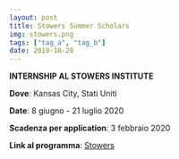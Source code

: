 ```yaml
---
layout: post
title: Stowers Summer Scholars
img: stowers.png
tags: ["tag_a", "tag_b"]
date: 2019-10-28
---
```


**INTERNSHIP AL STOWERS INSTITUTE**

**Dove**: Kansas City, Stati Uniti 

**Date**: 8 giugno - 21 luglio 2020 

**Scadenza per application**: 3 febbraio 2020 

**Link al programma**: [Stowers](https://www.stowers.org/gradschool/scholars)

